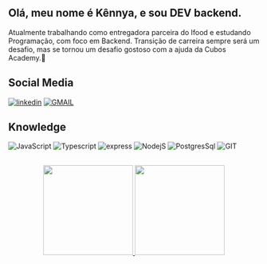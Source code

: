 ## Olá, meu nome é Kênnya, e sou DEV backend. 
Atualmente trabalhando como entregadora parceira do Ifood e estudando Programação, com foco em Backend.
Transição de carreira sempre será um desafio, mas se tornou um desafio gostoso com a ajuda da Cubos Academy.👋

## Social Media
[![linkedin](https://img.shields.io/badge/LinkedIn-0077B5?style=for-the-badge&logo=linkedin&logoColor=white)](https://www.linkedin.com/in/kennya-lopes-andre/)
[![GMAIL](https://img.shields.io/badge/Gmail-D14836?style=for-the-badge&logo=gmail&logoColor=white)](mailto:kennyalandre@gmail.com)

## Knowledge

![JavaScript](https://img.shields.io/badge/JavaScript-F7DF1E?style=for-the-badge&logo=javascript&logoColor=gray) 
![Typescript](https://img.shields.io/badge/TypeScript-007ACC?style=for-the-badge&logo=typescript&logoColor=white)
![express](	https://img.shields.io/badge/Express.js-000000?style=for-the-badge&logo=express&logoColor=white)
![NodejS](https://img.shields.io/badge/Node.js-339933?style=for-the-badge&logo=nodedotjs&logoColor=white)
![PostgresSql](https://img.shields.io/badge/PostgreSQL-316192?style=for-the-badge&logo=postgresql&logoColor=white)
![GIT](https://img.shields.io/badge/GIT-E44C30?style=for-the-badge&logo=git&logoColor=white)

##

<div align="center">
  <a href="https://github.com/lopesken">
  <img height="180em" src="https://github-readme-stats.vercel.app/api?username=lopesken&show_icons=true&theme=dark&include_all_commits=true&count_private=true"/>
  <img height="180em" src="https://github-readme-stats.vercel.app/api/top-langs/?username=lopesken&layout=compact&langs_count=7&theme=dark"/>
</div>
<!--
**lopesken/lopesken** is a ✨ _special_ ✨ repository because its `README.md` (this file) appears on your GitHub profile.

Here are some ideas to get you started:

- 🔭 I’m currently working on ...
- 🌱 I’m currently learning ...
- 👯 I’m looking to collaborate on ...
- 🤔 I’m looking for help with ...
- 💬 Ask me about ...
- 📫 How to reach me: ...
- 😄 Pronouns: ...
- ⚡ Fun fact: ...
-->
